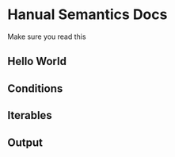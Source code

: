 # Hanual Semantics Docs
 Make sure you read this

## Hello World

## Conditions

## Iterables

## Output